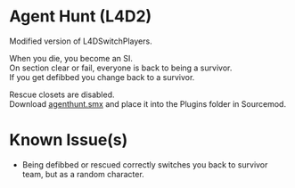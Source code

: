 # Agent Hunt (L4D2)
Modified version of L4DSwitchPlayers.

When you die, you become an SI.  
On section clear or fail, everyone is back to being a survivor.  
If you get defibbed you change back to a survivor.  

Rescue closets are disabled.  
Download [agenthunt.smx](https://github.com/boogameow/agent-hunt-l4d2/raw/main/agenthunt.smx) and place it into the Plugins folder in Sourcemod.  

# Known Issue(s)
- Being defibbed or rescued correctly switches you back to survivor team, but as a random character.